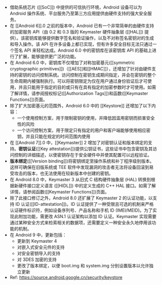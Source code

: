 - 借助系统芯片 ([[SoC]]) 中提供的可信执行环境，Android 设备可以为 Android 操作系统、平台服务乃至第三方应用提供由硬件支持的强大安全服务。
- 在 [[Android 6]].0 之前的版本中，Android 已有一个非常简单的由硬件支持的加密服务 API（由 0.2 和 0.3 版的 Keymaster 硬件抽象层 ([[HAL]]) 提供）。该密钥库能够提供数字签名和验证操作，以及不对称签名密钥对的生成和导入操作。该 API 在许多设备上都已实现，但有许多安全目标无法只通过一个签名 API 来轻松达成。Android 6.0 中的密钥库在该密钥库 API 的基础上进行了扩展，能够提供更广泛的功能。
- 在 Android 6.0 中，密钥库不仅增加了对称加密基元([[symmetric cryptographic primitives]])（[[AES]]和[[HMAC]]），还增加了针对由硬件支持的密钥的访问控制系统。访问控制在密钥生成期间指定，并会在密钥的整个生命周期内被强制执行。可以将密钥限定为仅在用户通过身份验证后才可使用，并且只能用于指定的目的或只有在具有指定的加密参数时才可使用。如需了解详情，请参阅授权标记([[Authorization Tags]])和函数([[Keymaster Functions]])页面。
- 除了扩大加密基元的范围外，Android 6.0 中的 [[Keystore]] 还增加了以下内容：
	- 一个使用控制方案，用于限制密钥的使用，并降低因滥用密钥而损害安全性的风险
	- 一个访问控制方案，用于限定只有指定的用户和客户端能够使用相应密钥，并且只能在规定的时间范围内使用
- 在 [[Android 7]].0 中，[[Keymaster]] 2 增加了对密钥认证和版本绑定的支持。**密钥认证**([[Key attestation]])提供公钥证书，这些证书中包含密钥及其访问控制的详细描述，以使密钥存在于安全硬件中并使其配置可以远程验证。
- **版本绑定**([[Version binding]])将密钥绑定至操作系统和补丁程序级别版本。这样可确保在旧版系统或 TEE 软件中发现漏洞的攻击者无法将设备回滚到易受攻击的版本，也无法使用在较新版本中创建的密钥。
- 在 Android 8.0 中，Keymaster 3 从旧式 C 结构硬件抽象层 (HAL) 转换到根据新硬件接口定义语言 ([[HIDL]]) 中的定义生成的 C++ HAL 接口。如需了解详情，请参阅函数([[Keymaster Functions]])页面。
- 除了此接口修订之外，Android 8.0 还扩展了 Keymaster 2 的认证功能，以支持 ID 认证([[ID-attestation]])。ID 认证提供了一种受限且可选的机制来严格认证硬件标识符，例如设备序列号、产品名称和手机 ID (IMEI/MEID)。为了实现此附加功能，需更改 ASN.1 认证架构以添加 ID 认证。Keymaster 实现需要通过某种安全方式来检索相关的数据项，还需要定义一种安全永久地停用该功能的机制。
- 在 Android 9 中，更新包括：
	- 更新到 Keymaster 4
	- 对嵌入式安全元件的支持
	- 对安全密钥导入的支持
	- 对 3DES 加密的支持
	- 更改了版本绑定，以便 boot.img 和 system.img 分别设置版本以允许独立更新
- Ref: https://source.android.google.cn/security/keystore
